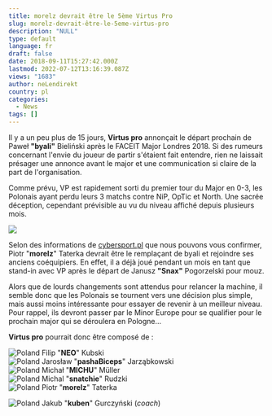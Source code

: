 ```yaml
---
title: morelz devrait être le 5ème Virtus Pro
slug: morelz-devrait-être-le-5eme-virtus-pro
description: "NULL"
type: default
language: fr
draft: false
date: 2018-09-11T15:27:42.000Z
lastmod: 2022-07-12T13:16:39.087Z
views: "1683"
author: neLendirekt
country: pl
categories:
  - News
tags: []
---
```

Il y a un peu plus de 15 jours, **Virtus pro** annonçait le départ prochain de Paweł **"byali"** Bieliński après le FACEIT Major Londres 2018\. Si des rumeurs concernant l'envie du joueur de partir s'étaient fait entendre, rien ne laissait présager une annonce avant le major et une communication si claire de la part de l'organisation.

Comme prévu, VP est rapidement sorti du premier tour du Major en 0-3, les Polonais ayant perdu leurs 3 matchs contre NiP, OpTic et North. Une sacrée déception, cependant prévisible au vu du niveau affiché depuis plusieurs mois.

![](/images/articles/5b97c402ed5ac/images/JKdiffCk3qF9KU7vLQBjzpTfhqCMjzfvgxAcUY0l.jpeg)

Selon des informations de [cybersport.pl](https://cybersport.pl) que nous pouvons vous confirmer, Piotr "**morelz**" Taterka devrait être le remplaçant de byali et rejoindre ses anciens coéquipiers. En effet, il a déjà joué pendant un mois en tant que stand-in avec VP après le départ de Janusz **"Snax"** Pogorzelski pour mouz.

Alors que de lourds changements sont attendus pour relancer la machine, il semble donc que les Polonais se tournent vers une décision plus simple, mais aussi moins intéressante pour essayer de revenir à un meilleur niveau. Pour rappel, ils devront passer par le Minor Europe pour se qualifier pour le prochain major qui se déroulera en Pologne...

**[](https://Virtus.pro)Virtus pro** pourrait donc être composé de :

![Poland](/images/countries/pl.svg)⁠ Filip "**NEO**" Kubski  
![Poland](/images/countries/pl.svg)⁠ Jarosław "**pashaBiceps**" Jarząbkowski  
![Poland](/images/countries/pl.svg)⁠ Michał "**MICHU**" Müller  
![Poland](/images/countries/pl.svg)⁠ Michal "**snatchie**" Rudzki  
![Poland](/images/countries/pl.svg)⁠ Piotr "**morelz**" Taterka

![Poland](/images/countries/pl.svg)⁠ Jakub "**kuben**" Gurczyński (_coach_)
